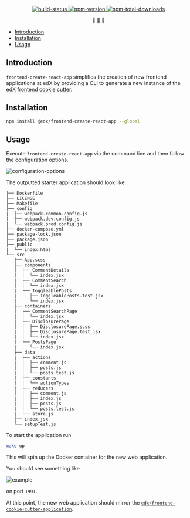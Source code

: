 <p align="center">
 <a href="https://travis-ci.org/edx/frontend-create-react-app">
  <img src="https://travis-ci.org/edx/frontend-create-react-app.svg?branch=master" alt="build-status"></img>
 </a>
 <a href="https://www.npmjs.com/package/@edx/frontend-create-react-app">
  <img src="https://img.shields.io/npm/v/@edx/frontend-create-react-app.svg" alt="npm-version"></img>
 </a>
 <a href="https://www.npmjs.com/package/@edx/frontend-create-react-app">
  <img src="https://img.shields.io/npm/dt/@edx/frontend-create-react-app.svg" alt="npm-total-downloads"></img>
 </a>
</p>

<p align="center">🍪  🍪  🍪</p>

- [Introduction](#introduction)
- [Installation](#installation)
- [Usage](#usage)

## Introduction

`frontend-create-react-app` simplifies the creation of new frontend applications at edX by providing a CLI to generate a new instance of the [edX frontend cookie cutter](https://github.com/edx/frontend-cookie-cutter-application).

## Installation

```bash
npm install @edx/frontend-create-react-app --global
```

## Usage

Execute `frontend-create-react-app` via the command line and then follow the configuration options.

![configuration-options](https://imgur.com/R2h8qL1.png)

The outputted starter application should look like

```text
├── Dockerfile
├── LICENSE
├── Makefile
├── config
|  ├── webpack.common.config.js
|  ├── webpack.dev.config.js
|  └── webpack.prod.config.js
├── docker-compose.yml
├── package-lock.json
├── package.json
├── public
|  └── index.html
└── src
   ├── App.scss
   ├── components
   |  ├── CommentDetails
   |  |  └── index.jsx
   |  ├── CommentSearch
   |  |  └── index.jsx
   |  └── ToggleablePosts
   |     ├── ToggleablePosts.test.jsx
   |     └── index.jsx
   ├── containers
   |  ├── CommentSearchPage
   |  |  └── index.jsx
   |  ├── DisclosurePage
   |  |  ├── DisclosurePage.scss
   |  |  ├── DisclosurePage.test.jsx
   |  |  └── index.jsx
   |  └── PostsPage
   |     └── index.jsx
   ├── data
   |  ├── actions
   |  |  ├── comment.js
   |  |  ├── posts.js
   |  |  └── posts.test.js
   |  ├── constants
   |  |  └── actionTypes
   |  ├── reducers
   |  |  ├── comment.js
   |  |  ├── index.js
   |  |  ├── posts.js
   |  |  └── posts.test.js
   |  └── store.js
   ├── index.jsx
   └── setupTest.js
```

To start the application run

```bash
make up
```

This will spin up the Docker container for the new web application.

You should see something like

![example](https://imgur.com/12GXurn.png)

on port `1991`.

At this point, the new web application should mirror the [`edx/frontend-cookie-cutter-application`](https://github.com/edx/frontend-cookie-cutter-application).
